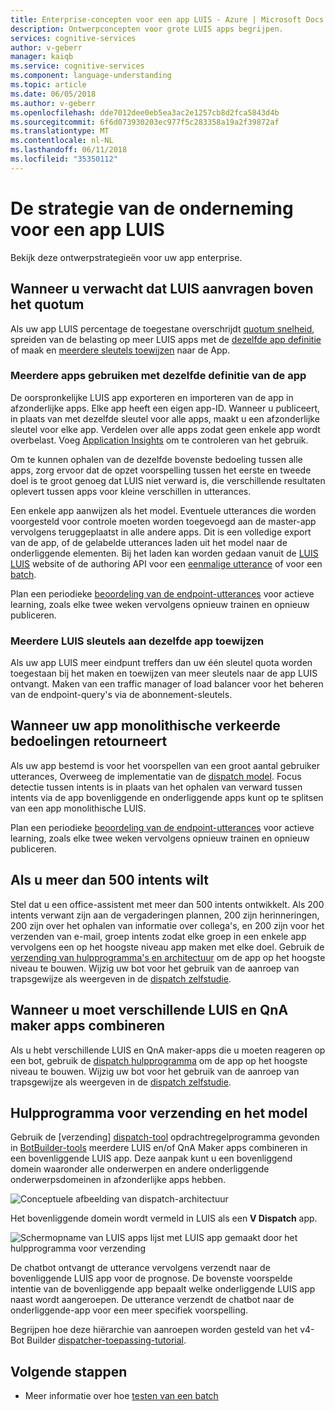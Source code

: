 ```yaml
---
title: Enterprise-concepten voor een app LUIS - Azure | Microsoft Docs
description: Ontwerpconcepten voor grote LUIS apps begrijpen.
services: cognitive-services
author: v-geberr
manager: kaiqb
ms.service: cognitive-services
ms.component: language-understanding
ms.topic: article
ms.date: 06/05/2018
ms.author: v-geberr
ms.openlocfilehash: dde7012dee0eb5ea3ac2e1257cb8d2fca5843d4b
ms.sourcegitcommit: 6f6d073930203ec977f5c283358a19a2f39872af
ms.translationtype: MT
ms.contentlocale: nl-NL
ms.lasthandoff: 06/11/2018
ms.locfileid: "35350112"
---
```

# <a name="enterprise-strategies-for-a-luis-app"></a>De strategie van de onderneming voor een app LUIS
Bekijk deze ontwerpstrategieën voor uw app enterprise.

## <a name="when-you-expect-luis-requests-beyond-the-quota"></a>Wanneer u verwacht dat LUIS aanvragen boven het quotum
Als uw app LUIS percentage de toegestane overschrijdt [quotum snelheid](https://azure.microsoft.com/pricing/details/cognitive-services/language-understanding-intelligent-services/), spreiden van de belasting op meer LUIS apps met de [dezelfde app definitie](#use-multiple-apps-with-same-app-definition) of maak en [meerdere sleutels toewijzen](#assign-multiple-luis-keys-to-same-app) naar de App. 

### <a name="use-multiple-apps-with-same-app-definition"></a>Meerdere apps gebruiken met dezelfde definitie van de app
De oorspronkelijke LUIS app exporteren en importeren van de app in afzonderlijke apps. Elke app heeft een eigen app-ID. Wanneer u publiceert, in plaats van met dezelfde sleutel voor alle apps, maakt u een afzonderlijke sleutel voor elke app. Verdelen over alle apps zodat geen enkele app wordt overbelast. Voeg [Application Insights](luis-tutorial-bot-csharp-appinsights.md) om te controleren van het gebruik. 

Om te kunnen ophalen van de dezelfde bovenste bedoeling tussen alle apps, zorg ervoor dat de opzet voorspelling tussen het eerste en tweede doel is te groot genoeg dat LUIS niet verward is, die verschillende resultaten oplevert tussen apps voor kleine verschillen in utterances. 

Een enkele app aanwijzen als het model. Eventuele utterances die worden voorgesteld voor controle moeten worden toegevoegd aan de master-app vervolgens teruggeplaatst in alle andere apps. Dit is een volledige export van de app, of de gelabelde utterances laden uit het model naar de onderliggende elementen. Bij het laden kan worden gedaan vanuit de [LUIS] [ LUIS] website of de authoring API voor een [eenmalige utterance](https://westus.dev.cognitive.microsoft.com/docs/services/5890b47c39e2bb17b84a55ff/operations/5890b47c39e2bb052c5b9c08) of voor een [batch](https://westus.dev.cognitive.microsoft.com/docs/services/5890b47c39e2bb17b84a55ff/operations/5890b47c39e2bb052c5b9c09). 

Plan een periodieke [beoordeling van de endpoint-utterances](label-suggested-utterances.md) voor actieve learning, zoals elke twee weken vervolgens opnieuw trainen en opnieuw publiceren. 

### <a name="assign-multiple-luis-keys-to-same-app"></a>Meerdere LUIS sleutels aan dezelfde app toewijzen
Als uw app LUIS meer eindpunt treffers dan uw één sleutel quota worden toegestaan bij het maken en toewijzen van meer sleutels naar de app LUIS ontvangt. Maken van een traffic manager of load balancer voor het beheren van de endpoint-query's via de abonnement-sleutels. 

## <a name="when-your-monolithic-app-returns-wrong-intent"></a>Wanneer uw app monolithische verkeerde bedoelingen retourneert
Als uw app bestemd is voor het voorspellen van een groot aantal gebruiker utterances, Overweeg de implementatie van de [dispatch model](#dispatch-tool-and-model). Focus detectie tussen intents is in plaats van het ophalen van verward tussen intents via de app bovenliggende en onderliggende apps kunt op te splitsen van een app monolithische LUIS. 

Plan een periodieke [beoordeling van de endpoint-utterances](label-suggested-utterances.md) voor actieve learning, zoals elke twee weken vervolgens opnieuw trainen en opnieuw publiceren. 

## <a name="when-you-need-to-have-more-than-500-intents"></a>Als u meer dan 500 intents wilt
Stel dat u een office-assistent met meer dan 500 intents ontwikkelt. Als 200 intents verwant zijn aan de vergaderingen plannen, 200 zijn herinneringen, 200 zijn over het ophalen van informatie over collega's, en 200 zijn voor het verzenden van e-mail, groep intents zodat elke groep in een enkele app vervolgens een op het hoogste niveau app maken met elke doel. Gebruik de [verzending van hulpprogramma's en architectuur](#dispatch-tool-and-model) om de app op het hoogste niveau te bouwen. Wijzig uw bot voor het gebruik van de aanroep van trapsgewijze als weergeven in de [dispatch zelfstudie][dispatcher-application-tutorial]. 

## <a name="when-you-need-to-combine-several-luis-and-qna-maker-apps"></a>Wanneer u moet verschillende LUIS en QnA maker apps combineren
Als u hebt verschillende LUIS en QnA maker-apps die u moeten reageren op een bot, gebruik de [dispatch hulpprogramma](#dispatch-tool-and-model) om de app op het hoogste niveau te bouwen. Wijzig uw bot voor het gebruik van de aanroep van trapsgewijze als weergeven in de [dispatch zelfstudie][dispatcher-application-tutorial]. 

## <a name="dispatch-tool-and-model"></a>Hulpprogramma voor verzending en het model
Gebruik de [verzending] [ dispatch-tool] opdrachtregelprogramma gevonden in [BotBuilder-tools](https://github.com/Microsoft/botbuilder-tools) meerdere LUIS en/of QnA Maker apps combineren in een bovenliggende LUIS app. Deze aanpak kunt u een bovenliggend domein waaronder alle onderwerpen en andere onderliggende onderwerpsdomeinen in afzonderlijke apps hebben. 

![Conceptuele afbeelding van dispatch-architectuur](./media/luis-concept-enterprise/dispatch-architecture.png)

Het bovenliggende domein wordt vermeld in LUIS als een **V Dispatch** app. 

![Schermopname van LUIS apps lijst met LUIS app gemaakt door het hulpprogramma voor verzending](./media/luis-concept-enterprise/dispatch.png)

De chatbot ontvangt de utterance vervolgens verzendt naar de bovenliggende LUIS app voor de prognose. De bovenste voorspelde intentie van de bovenliggende app bepaalt welke onderliggende LUIS app naast wordt aangeroepen. De utterance verzendt de chatbot naar de onderliggende-app voor een meer specifiek voorspelling.

Begrijpen hoe deze hiërarchie van aanroepen worden gesteld van het v4-Bot Builder [dispatcher-toepassing-tutorial][dispatcher-application-tutorial].  

## <a name="next-steps"></a>Volgende stappen

* Meer informatie over hoe [testen van een batch](luis-how-to-batch-test.md)

[LUIS]:luis-reference-regions.md
[dispatcher-application-tutorial]:https://aka.ms/bot-dispatch
[dispatch-tool]:https://github.com/Microsoft/botbuilder-tools/tree/master/Dispatch
